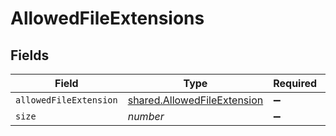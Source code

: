 # AllowedFileExtensions


## Fields

| Field                                                                      | Type                                                                       | Required                                                                   | Description                                                                | Example                                                                    |
| -------------------------------------------------------------------------- | -------------------------------------------------------------------------- | -------------------------------------------------------------------------- | -------------------------------------------------------------------------- | -------------------------------------------------------------------------- |
| `allowedFileExtension`                                                     | [shared.AllowedFileExtension](../../models/shared/allowedfileextension.md) | :heavy_minus_sign:                                                         | N/A                                                                        |                                                                            |
| `size`                                                                     | *number*                                                                   | :heavy_minus_sign:                                                         | N/A                                                                        | 1                                                                          |